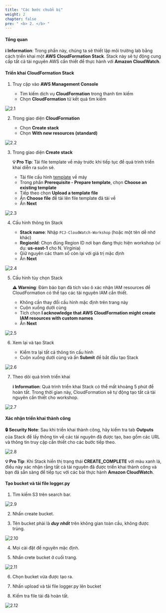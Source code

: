 ```yaml
---
title: "Các bước chuẩn bị"
weight: 2
chapter: false
pre: " <b> 2. </b> "
---
```


#### Tổng quan

**ℹ️ Information**: Trong phần này, chúng ta sẽ thiết lập môi trường lab bằng cách triển khai một **AWS CloudFormation Stack**. Stack này sẽ tự động cung cấp tất cả tài nguyên AWS cần thiết để thực hành với **Amazon CloudWatch**.

#### Triển khai CloudFormation Stack

1. Truy cập vào **AWS Management Console**

   - Tìm kiếm dịch vụ **CloudFormation** trong thanh tìm kiếm
   - Chọn **CloudFormation** từ kết quả tìm kiếm

![2.1](/images/2-preparatory-steops/2.1.png)

2. Trong giao diện **CloudFormation**

   - Chọn **Create stack**
   - Chọn **With new resources (standard)**

![2.2](/images/2-preparatory-steops/2.2.png)

3. Trong giao diện **Create stack**

   **💡 Pro Tip**: Tải file template về máy trước khi tiếp tục để quá trình triển khai diễn ra suôn sẻ.
   
   - Tải file cấu hình [template](https://raw.githubusercontent.com/AWS-First-Cloud-Journey/CloudWatchWorkshop/main/template.yml) về máy
   - Trong phần **Prerequisite - Prepare template**, chọn **Choose an existing template**
   - Tiếp theo chọn **Upload a template file**
   - Ấn **Choose file** để tải lên file template đã tải về
   - Ấn **Next**

![2.3](/images/2-preparatory-steops/2.3.png)

4. Cấu hình thông tin Stack

   - **Stack name**: Nhập `FCJ-CloudWatch-Workshop` (hoặc một tên dễ nhớ khác)
   - **RegionId**: Chọn đúng Region ID nơi bạn đang thực hiện workshop (ví dụ: **us-east-1** cho N. Virginia)
   - Giữ nguyên các tham số còn lại với giá trị mặc định
   - Ấn **Next**

![2.4](/images/2-preparatory-steops/2.4.png)

5. Cấu hình tùy chọn Stack

   **⚠️ Warning**: Đảm bảo bạn đã tích vào ô xác nhận IAM resources để CloudFormation có thể tạo các tài nguyên IAM cần thiết.
   
   - Không cần thay đổi cấu hình mặc định trên trang này
   - Cuộn xuống dưới cùng
   - Tích chọn **I acknowledge that AWS CloudFormation might create IAM resources with custom names**
   - Ấn **Next**

![2.5](/images/2-preparatory-steops/2.5.png)

6. Xem lại và tạo Stack

   - Kiểm tra lại tất cả thông tin cấu hình
   - Cuộn xuống dưới cùng và ấn **Submit** để bắt đầu tạo Stack

![2.6](/images/2-preparatory-steops/2.6.png)

7. Theo dõi quá trình triển khai

   **ℹ️ Information**: Quá trình triển khai Stack có thể mất khoảng 5 phút để hoàn tất. Trong thời gian này, CloudFormation sẽ tự động tạo tất cả tài nguyên cần thiết cho workshop.

![2.7](/images/2-preparatory-steops/2.7.png)

#### Xác nhận triển khai thành công

**🔒 Security Note**: Sau khi triển khai thành công, hãy kiểm tra tab **Outputs** của Stack để lấy thông tin về các tài nguyên đã được tạo, bao gồm các URL và thông tin truy cập cần thiết cho các bước tiếp theo.

![2.8](/images/2-preparatory-steops/2.8.png)

**💡 Pro Tip**: Khi Stack hiển thị trạng thái **CREATE_COMPLETE** với màu xanh lá, điều này xác nhận rằng tất cả tài nguyên đã được triển khai thành công và bạn đã sẵn sàng để tiếp tục với các bài thực hành **Amazon CloudWatch**.

#### Tạo bucket và tải file logger.py
1. Tìm kiếm S3 trên search bar.

![2.9](/images/2-preparatory-steops/2.9.png)

2. Nhấn create bucket.

3. Tên bucket phải là ***duy nhất*** trên không gian toàn cầu, không được trùng.

![2.10](/images/2-preparatory-steops/2.10.png)

4. Mọi cài đặt để nguyên mặc định.

5. Nhấn crete bucket ở cuối trang.

![2.11](/images/2-preparatory-steops/2.11.png)

6. Chọn bucket vừa được tạo ra.

7. Nhấn upload và tải file logger.py lên bucket

8. Kiểm tra file tải đã hoàn tất.

![2.12](/images/2-preparatory-steops/2.12.png)

